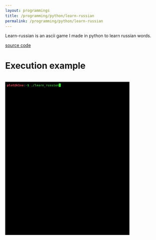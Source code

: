 ```yaml
---
layout: programmings
title: /programming/python/learn-russian
permalink: /programming/python/learn-russian
---
```


<p>Learn-russian is an ascii game I made in python to learn russian words.

<a href="https://github.com/Plotkine/games_animations/tree/master/learn_russian" target="_blank" rel="noopener noreferrer">source code</a></p>

<h1>Execution example</h1>

<p><br><img src="/programming/python/learn-russian.gif" alt="image" width="400" height="auto"></p>
